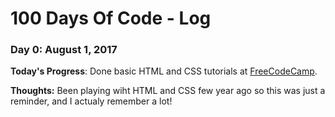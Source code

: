 # 100 Days Of Code - Log

### Day 0: August 1, 2017 

**Today's Progress**: Done basic HTML and CSS tutorials at [FreeCodeCamp](https://www.freecodecamp.org). 

**Thoughts:** Been playing wiht HTML and CSS few year ago so this was just a reminder, and I actualy remember a lot!
